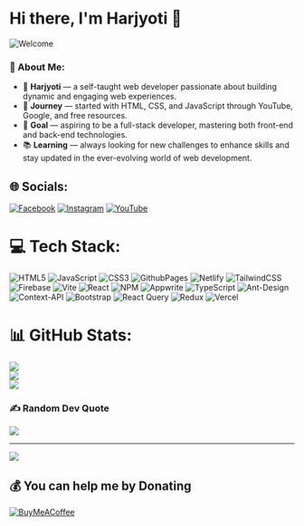 # Hi there, I'm Harjyoti 👋

![Welcome](https://media.giphy.com/media/xTiTnxpQ3ghPiB2Hp6/giphy.gif)
### 🌟 About Me:
- 👋 **Harjyoti** — a self-taught web developer passionate about building dynamic and engaging web experiences.
- 🎯 **Journey** — started with HTML, CSS, and JavaScript through YouTube, Google, and free resources.
- 🚀 **Goal** — aspiring to be a full-stack developer, mastering both front-end and back-end technologies.
- 📚 **Learning** — always looking for new challenges to enhance skills and stay updated in the ever-evolving world of web development.


## 🌐 Socials:
[![Facebook](https://img.shields.io/badge/Facebook-%231877F2.svg?logo=Facebook&logoColor=white)](https://www.facebook.com/him.angshu.904) [![Instagram](https://img.shields.io/badge/Instagram-%23E4405F.svg?logo=Instagram&logoColor=white)](https://instagram.com/harjyoti10)  [![YouTube](https://img.shields.io/badge/YouTube-%23FF0000.svg?logo=YouTube&logoColor=white)](https://youtube.com/@techiecodinghub?si=4WOK1eLbnWC5xXMq) 

# 💻 Tech Stack:
![HTML5](https://img.shields.io/badge/html5-%23E34F26.svg?style=plastic&logo=html5&logoColor=white) ![JavaScript](https://img.shields.io/badge/javascript-%23323330.svg?style=plastic&logo=javascript&logoColor=%23F7DF1E) ![CSS3](https://img.shields.io/badge/css3-%231572B6.svg?style=plastic&logo=css3&logoColor=white) ![GithubPages](https://img.shields.io/badge/github%20pages-121013?style=plastic&logo=github&logoColor=white) ![Netlify](https://img.shields.io/badge/netlify-%23000000.svg?style=plastic&logo=netlify&logoColor=#00C7B7) ![TailwindCSS](https://img.shields.io/badge/tailwindcss-%2338B2AC.svg?style=plastic&logo=tailwind-css&logoColor=white)![Firebase](https://img.shields.io/badge/firebase-%23039BE5.svg?style=plastic&logo=firebase)  ![Vite](https://img.shields.io/badge/vite-%23646CFF.svg?style=plastic&logo=vite&logoColor=white) ![React](https://img.shields.io/badge/react-%2320232a.svg?style=plastic&logo=react&logoColor=%2361DAFB) ![NPM](https://img.shields.io/badge/NPM-%23CB3837.svg?style=plastic&logo=npm&logoColor=white) ![Appwrite](https://img.shields.io/badge/Appwrite-%23FD366E.svg?style=plastic&logo=appwrite&logoColor=white) ![TypeScript](https://img.shields.io/badge/typescript-%23007ACC.svg?style=plastic&logo=typescript&logoColor=white) ![Ant-Design](https://img.shields.io/badge/-AntDesign-%230170FE?style=plastic&logo=ant-design&logoColor=white) ![Context-API](https://img.shields.io/badge/Context--Api-000000?style=plastic&logo=react) ![Bootstrap](https://img.shields.io/badge/bootstrap-%238511FA.svg?style=plastic&logo=bootstrap&logoColor=white) ![React Query](https://img.shields.io/badge/-React%20Query-FF4154?style=plastic&logo=react%20query&logoColor=white)  ![Redux](https://img.shields.io/badge/redux-%23593d88.svg?style=plastic&logo=redux&logoColor=white)  ![Vercel](https://img.shields.io/badge/vercel-%23000000.svg?style=plastic&logo=vercel&logoColor=white)
# 📊 GitHub Stats:
![](https://github-readme-stats.vercel.app/api?username=harjyoti12&theme=dark&hide_border=false&include_all_commits=true&count_private=true)<br/>
![](https://github-readme-streak-stats.herokuapp.com/?user=harjyoti12&theme=dark&hide_border=false)<br/>
![](https://github-readme-stats.vercel.app/api/top-langs/?username=harjyoti12&theme=dark&hide_border=false&include_all_commits=true&count_private=true&layout=compact)

### ✍️ Random Dev Quote
![](https://quotes-github-readme.vercel.app/api?type=horizontal&theme=dark)

---
[![](https://visitcount.itsvg.in/api?id=harjyoti12&icon=0&color=0)](https://visitcount.itsvg.in)

  ## 💰 You can help me by Donating
  [![BuyMeACoffee](https://img.shields.io/badge/Buy%20Me%20a%20Coffee-ffdd00?style=for-the-badge&logo=buy-me-a-coffee&logoColor=black)](https://www.buymeacoffee.com/horoji86v) 

  
<!-- Proudly created with GPRM ( https://gprm.itsvg.in ) -->
